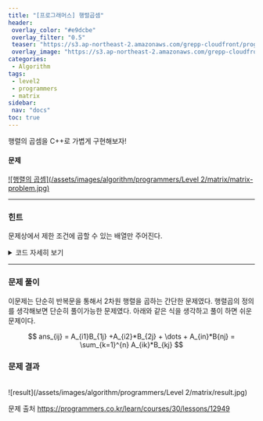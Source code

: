 ```yaml
---
title: "[프로그래머스] 행렬곱셈"
header:
 overlay_color: "#e9dcbe"
 overlay_filter: "0.5"
 teaser: "https://s3.ap-northeast-2.amazonaws.com/grepp-cloudfront/programmers_imgs/design/logo.jpg"
 overlay_image: "https://s3.ap-northeast-2.amazonaws.com/grepp-cloudfront/programmers_imgs/design/logo.jpg"
categories:
 - Algorithm
tags:
 - level2
 - programmers
 - matrix
sidebar:
 nav: "docs"
toc: true
---
```

<script type="text/javascript" 
src="https://cdn.mathjax.org/mathjax/latest/MathJax.js?config=TeX-AMS_HTML">
</script>

행렬의 곱셈을 C++로 가볍게 구현해보자!

#### 문제
[![행렬의 곱셈](/assets/images/algorithm/programmers/Level 2/matrix/matrix-problem.jpg)](https://programmers.co.kr/learn/courses/30/lessons/12949)
 
 -------

### 힌트

 문제상에서 제한 조건에 곱할 수 있는 배열만 주어진다.

 <details>
 <summary>코드 자세히 보기</summary>
 <div markdown="1">

```cpp
#include <iostream>
#include <string>
#include <vector>
using namespace std;

vector<vector<int>> solution(vector<vector<int>> arr1, vector<vector<int>> arr2)
{
 vector<vector<int>> answer(arr1.size(), vector<int>(arr2[0].size(), 0));
 for (int i = 0; i < answer.size(); i++)
 {
  for (int j = 0; j < answer[i].size(); j++)
  {
   for (int k = 0; k < arr1[0].size(); k++)
   {
    answer[i][j] += arr1[i][k] * arr2[k][j];
   }
  }
 }
 return answer;
}
 ```
 </div>
 </details>

------

### 문제 풀이

이문제는 단순히 반복문을 통해서 2차원 행렬을 곱하는 간단한 문제였다. 행렬곱의 정의를 생각해보면 단순히 풀이가능한 문제였다. 아래와 같은 식을 생각하고 풀이 하면 쉬운 문제이다.
  
 $$ ans_{ij} = A_{i1}B_{1j} +A_{i2}*B_{2j} + \dots + A_{in}*B{nj} = \sum_{k=1}^{n} A_{ik}*B_{kj} $$


### 문제 결과
<br>
![result](/assets/images/algorithm/programmers/Level 2/matrix/result.jpg)

문제 출처
<https://programmers.co.kr/learn/courses/30/lessons/12949>